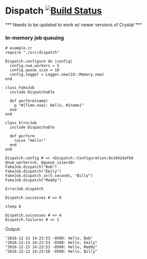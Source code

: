 # Dispatch [![Build Status](https://travis-ci.org/bmulvihill/dispatch.svg?branch=master)](https://travis-ci.org/bmulvihill/dispatch)

*** Needs to be updated to work w/ newer versions of Crystal ***

### In-memory job queuing
```crystal
# example.cr
require "./src/dispatch"

Dispatch.configure do |config|
  config.num_workers = 5
  config.queue_size = 10
  config.logger = Logger.new(IO::Memory.new)
end

class FakeJob
  include Dispatchable

  def perform(name)
    p "#{Time.now}: Hello, #{name}"
  end
end

class ErrorJob
  include Dispatchable

  def perform
    raise "Hello!"
  end
end

Dispatch.config # => <Dispatch::Configuration:0x1042dafb0 @num_workers=5, @queue_size=10>
FakeJob.dispatch("Bob")
FakeJob.dispatch("Emily")
FakeJob.dispatch_in(5.seconds, "Billy")
FakeJob.dispatch("Maddy")

ErrorJob.dispatch

Dispatch.successes # => 0

sleep 6

Dispatch.successes # => 4
Dispatch.failures # => 1
```

Output:
```
"2016-12-13 14:23:53 -0500: Hello, Bob"
"2016-12-13 14:23:53 -0500: Hello, Emily"
"2016-12-13 14:23:53 -0500: Hello, Maddy"
"2016-12-13 14:23:58 -0500: Hello, Billy"
```
